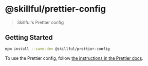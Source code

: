 # @skillful/prettier-config

> Skillful's Prettier config

## Getting Started

```sh
npm install --save-dev @skillful/prettier-config
```

To use the Prettier config, follow [the instructions in the Prettier docs](https://prettier.io/docs/en/configuration.html#sharing-configurations).
